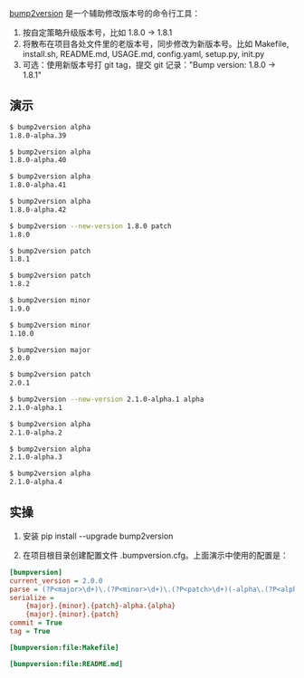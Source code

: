 [bump2version](https://github.com/c4urself/bump2version) 是一个辅助修改版本号的命令行工具：
1. 按自定策略升级版本号，比如 1.8.0 → 1.8.1
2. 将散布在项目各处文件里的老版本号，同步修改为新版本号。比如 Makefile, install.sh, README.md, USAGE.md, config.yaml, setup.py, init.py
3. 可选：使用新版本号打 git tag，提交 git 记录："Bump version: 1.8.0 → 1.8.1"

## 演示

```sh
$ bump2version alpha
1.8.0-alpha.39

$ bump2version alpha
1.8.0-alpha.40

$ bump2version alpha
1.8.0-alpha.41

$ bump2version alpha
1.8.0-alpha.42

$ bump2version --new-version 1.8.0 patch
1.8.0

$ bump2version patch
1.8.1

$ bump2version patch
1.8.2

$ bump2version minor
1.9.0

$ bump2version minor
1.10.0

$ bump2version major
2.0.0

$ bump2version patch
2.0.1

$ bump2version --new-version 2.1.0-alpha.1 alpha
2.1.0-alpha.1

$ bump2version alpha
2.1.0-alpha.2

$ bump2version alpha
2.1.0-alpha.3

$ bump2version alpha
2.1.0-alpha.4
```

## 实操

1. 安装
   pip install --upgrade bump2version

2. 在项目根目录创建配置文件 .bumpversion.cfg。上面演示中使用的配置是：

```ini
[bumpversion]
current_version = 2.0.0
parse = (?P<major>\d+)\.(?P<minor>\d+)\.(?P<patch>\d+)(-alpha\.(?P<alpha>\d+))?
serialize = 
	{major}.{minor}.{patch}-alpha.{alpha}
	{major}.{minor}.{patch}
commit = True
tag = True

[bumpversion:file:Makefile]

[bumpversion:file:README.md]
```

